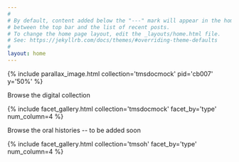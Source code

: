 ```yaml
---
#
# By default, content added below the "---" mark will appear in the home page
# between the top bar and the list of recent posts.
# To change the home page layout, edit the _layouts/home.html file.
# See: https://jekyllrb.com/docs/themes/#overriding-theme-defaults
#
layout: home
---
```


{% include parallax_image.html collection='tmsdocmock' pid='cb007' y='50%' %}

Browse the digital collection

{% include facet_gallery.html
collection='tmsdocmock' facet_by='type' num_column=4 %}

Browse the oral histories -- to be added soon

{% include facet_gallery.html
collection='tmsoh' facet_by='type' num_column=4 %}
